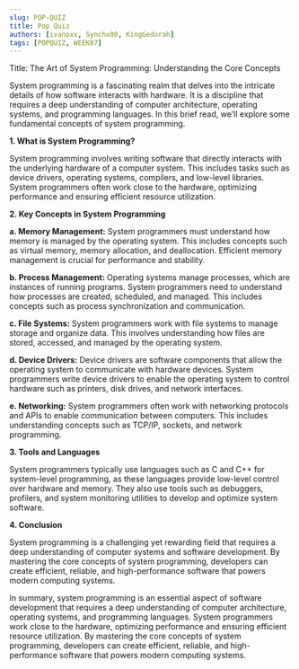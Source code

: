 ```yaml
---
slug: POP-QUIZ
title: Pop Quiz
authors: [ivanoxx, Synchx00, KingGedorah]
tags: [POPQUIZ, WEEK07]
---
```

Title: The Art of System Programming: Understanding the Core Concepts

<!--truncate-->
System programming is a fascinating realm that delves into the intricate details of how software interacts with hardware. It is a discipline that requires a deep understanding of computer architecture, operating systems, and programming languages. In this brief read, we'll explore some fundamental concepts of system programming.

**1. What is System Programming?**

System programming involves writing software that directly interacts with the underlying hardware of a computer system. This includes tasks such as device drivers, operating systems, compilers, and low-level libraries. System programmers often work close to the hardware, optimizing performance and ensuring efficient resource utilization.

**2. Key Concepts in System Programming**

**a. Memory Management:** System programmers must understand how memory is managed by the operating system. This includes concepts such as virtual memory, memory allocation, and deallocation. Efficient memory management is crucial for performance and stability.

**b. Process Management:** Operating systems manage processes, which are instances of running programs. System programmers need to understand how processes are created, scheduled, and managed. This includes concepts such as process synchronization and communication.

**c. File Systems:** System programmers work with file systems to manage storage and organize data. This involves understanding how files are stored, accessed, and managed by the operating system.

**d. Device Drivers:** Device drivers are software components that allow the operating system to communicate with hardware devices. System programmers write device drivers to enable the operating system to control hardware such as printers, disk drives, and network interfaces.

**e. Networking:** System programmers often work with networking protocols and APIs to enable communication between computers. This includes understanding concepts such as TCP/IP, sockets, and network programming.

**3. Tools and Languages**

System programmers typically use languages such as C and C++ for system-level programming, as these languages provide low-level control over hardware and memory. They also use tools such as debuggers, profilers, and system monitoring utilities to develop and optimize system software.

**4. Conclusion**

System programming is a challenging yet rewarding field that requires a deep understanding of computer systems and software development. By mastering the core concepts of system programming, developers can create efficient, reliable, and high-performance software that powers modern computing systems.

In summary, system programming is an essential aspect of software development that requires a deep understanding of computer architecture, operating systems, and programming languages. System programmers work close to the hardware, optimizing performance and ensuring efficient resource utilization. By mastering the core concepts of system programming, developers can create efficient, reliable, and high-performance software that powers modern computing systems.
